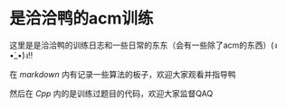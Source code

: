 # 是洽洽鸭的acm训练

这里是是洽洽鸭的训练日志和一些日常的东东（会有一些除了acm的东西）(ง •̀_•́)ง‼

在 $markdown$ 内有记录一些算法的板子，欢迎大家观看并指导鸭

然后在 $Cpp$ 内的是训练过题目的代码，欢迎大家监督QAQ
